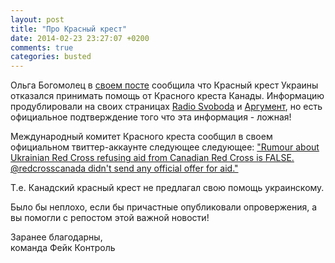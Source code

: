 ```yaml
---
layout: post
title: "Про Красный крест"
date: 2014-02-23 23:27:07 +0200
comments: true
categories: busted
---
```


Ольга Богомолец в [своем посте](https://www.facebook.com/olgabogomolets/posts/585812244842541) сообщила что Красный крест Украины отказался принимать помощь от Красного креста Канады. Информацию продублировали на своих страницах [Radio Svoboda](http://www.radiosvoboda.org/content/article/25270523.html) и [Аргумент](http://argumentua.com/novosti/ocherednaya-dikost-ukrainskii-krasnyi-krest-otkazalsya-peredat-pomoshch-iz-kanady), но есть официальное подтверждение того что эта информация - ложная!

Международный комитет Красного креста сообщил в своем официальном твиттер-аккаунте следующее следующее: ["Rumour about Ukrainian Red Cross refusing aid from Canadian Red Cross is FALSE. @redcrosscanada didn't send any official offer for aid."](https://twitter.com/ICRC/status/436883171230367744) 

Т.е. Канадский красный крест не предлагал свою помощь украинскому.

Было бы неплохо, если бы причастные опубликовали опровержения, а вы помогли с репостом этой важной новости!

Заранее благодарны,  
команда Фейк Контроль
